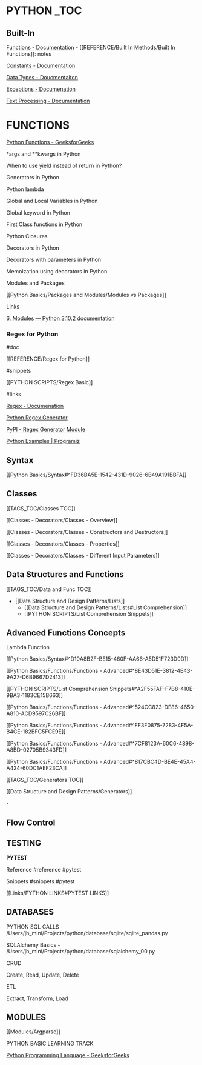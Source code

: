# PYTHON _TOC

## Built-In

[Functions - Documentation](https://docs.python.org/3/library/constants.html) - [[REFERENCE/Built In Methods/Built In Functions]]: notes

[Constants - Documentation](https://docs.python.org/3/library/constants.html)

[Data Types - Doucmentaiton](https://docs.python.org/3/library/stdtypes.html)

[Exceptions - Documenation](https://docs.python.org/3/library/stdtypes.html)

[Text Processing - Documentation](https://docs.python.org/3/library/text.html)

# FUNCTIONS

[Python Functions - GeeksforGeeks](https://www.geeksforgeeks.org/python-functions/?ref=lbp)

*args and **kwargs in Python

When to use yield instead of return in Python?

Generators in Python

Python lambda

Global and Local Variables in Python

Global keyword in Python

First Class functions in Python

Python Closures

Decorators in Python

Decorators with parameters in Python

Memoization using decorators in Python

Modules and Packages

   [[Python Basics/Packages and Modules/Modules vs Packages]]

   Links

[6. Modules — Python 3.10.2 documentation](https://docs.python.org/3/tutorial/modules.html)

### Regex for Python

   \#doc

   [[REFERENCE/Regex for Python]]

   \#snippets

   [[PYTHON SCRIPTS/Regex Basic]]

   \#links

   [Regex - Documenation](https://docs.python.org/3/library/re.html)

   [Python Regex Generator](https://pythex.org/)

   [PyPI - Regex Generator Module](https://pypi.org/project/regex-generator-lib/)

[Python Examples | Programiz](https://www.programiz.com/python-programming/examples)

## Syntax

[[Python Basics/Syntax#^FD36BA5E-1542-431D-9026-6B49A191BBFA]]

## Classes

[[TAGS_TOC/Classes TOC]]

[[Classes - Decorators/Classes - Overview]]

   [[Classes - Decorators/Classes - Constructors and Destructors]]

   [[Classes - Decorators/Classes - Properties]]

[[Classes - Decorators/Classes - Different Input Parameters]]

## Data Structures and Functions

[[TAGS_TOC/Data and Func TOC]]

   - [[Data Structure and Design Patterns/Lists]]
      - [[Data Structure and Design Patterns/Lists#List Comprehension]]
      - [[PYTHON SCRIPTS/List Comprehension Snippets]]

## Advanced Functions Concepts

Lambda Function

   [[Python Basics/Syntax#^D10A8B2F-BE15-460F-AA66-A5D51F723D0D]]

   [[Python Basics/Functions/Functions - Advanced#^8E43D51E-3812-4E43-9A27-D6B9667D2413]]

   [[PYTHON SCRIPTS/List Comprehension Snippets#^A2F55FAF-F7B8-410E-9BA3-1183CE15B663]]

   [[Python Basics/Functions/Functions - Advanced#^524CC823-DE86-4650-A810-ACD9597C26BF]]

   [[Python Basics/Functions/Functions - Advanced#^FF3F0875-7283-4F5A-B4CE-182BFC5FCE9E]]

   [[Python Basics/Functions/Functions - Advanced#^7CF8123A-60C6-4898-A8BD-02705B9343FD]]

   [[Python Basics/Functions/Functions - Advanced#^817CBC4D-BE4E-45A4-A424-60DC1AEF23CA]]

[[TAGS_TOC/Generators TOC]]

[[Data Structure and Design Patterns/Generators]]

   \-

## Flow Control

## TESTING

**PYTEST**

   Reference #reference #pytest

   Snippets #snippets #pytest

   [[Links/PYTHON LINKS#PYTEST LINKS]]

## DATABASES

PYTHON SQL CALLS - /Users/jb_mini/Projects/python/database/sqlite/sqlite_pandas.py

SQLAlchemy Basics - /Users/jb_mini/Projects/python/database/sqlalchemy_00.py

CRUD

Create, Read, Update, Delete

ETL

Extract, Transform, Load

## MODULES

[[Modules/Argparse]]

PYTHON BASIC LEARNING TRACK

[Python Programming Language - GeeksforGeeks](https://www.geeksforgeeks.org/python-programming-language/?ref=shm)

